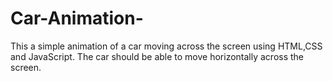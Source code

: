 # Car-Animation-

This a simple animation of a car moving across the screen using HTML,CSS and JavaScript. The car should be able to move horizontally across the screen.
